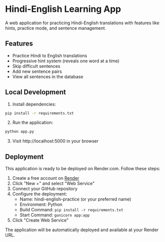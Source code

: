 # Hindi-English Learning App

A web application for practicing Hindi-English translations with features like hints, practice mode, and sentence management.

## Features

- Practice Hindi to English translations
- Progressive hint system (reveals one word at a time)
- Skip difficult sentences
- Add new sentence pairs
- View all sentences in the database

## Local Development

1. Install dependencies:
```bash
pip install -r requirements.txt
```

2. Run the application:
```bash
python app.py
```

3. Visit http://localhost:5000 in your browser

## Deployment

This application is ready to be deployed on Render.com. Follow these steps:

1. Create a free account on [Render](https://render.com)
2. Click "New +" and select "Web Service"
3. Connect your GitHub repository
4. Configure the deployment:
   - Name: hindi-english-practice (or your preferred name)
   - Environment: Python
   - Build Command: `pip install -r requirements.txt`
   - Start Command: `gunicorn app:app`
5. Click "Create Web Service"

The application will be automatically deployed and available at your Render URL.
